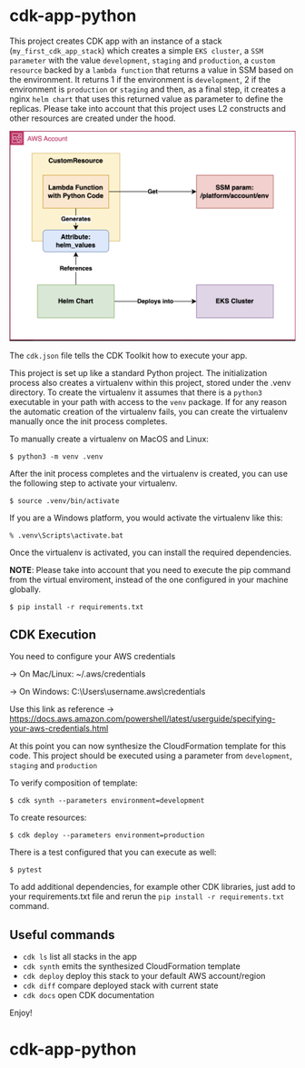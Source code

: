 
# cdk-app-python

This project creates CDK app with an instance of a stack (`my_first_cdk_app_stack`)
which creates a simple `EKS cluster`, a `SSM parameter` with the value `development`, `staging` and `production`, a `custom resource` 
backed by a `lambda function` that returns a value in SSM based on the environment. It returns 1 if the environment is `development`, 
2 if the environment is `production` or `staging` and then, as a final step, it creates a nginx `helm chart` 
that uses this returned value as parameter to define the replicas. Please take into account that this project uses L2 constructs and 
other resources are created under the hood.

![image](image/diagram.png)


The `cdk.json` file tells the CDK Toolkit how to execute your app.

This project is set up like a standard Python project.  The initialization process also creates
a virtualenv within this project, stored under the .venv directory.  To create the virtualenv
it assumes that there is a `python3` executable in your path with access to the `venv` package.
If for any reason the automatic creation of the virtualenv fails, you can create the virtualenv
manually once the init process completes.

To manually create a virtualenv on MacOS and Linux:

```
$ python3 -m venv .venv
```

After the init process completes and the virtualenv is created, you can use the following
step to activate your virtualenv.

```
$ source .venv/bin/activate
```

If you are a Windows platform, you would activate the virtualenv like this:

```
% .venv\Scripts\activate.bat
```

Once the virtualenv is activated, you can install the required dependencies.

**NOTE**: Please take into account that you need to execute the pip command from the virtual 
enviroment, instead of the one configured in your machine globally.
```
$ pip install -r requirements.txt
```


## CDK Execution ##

You need to configure your AWS credentials

-> On Mac/Linux: ~/.aws/credentials

-> On Windows: C:\Users\username\.aws\credentials

Use this link as reference -> https://docs.aws.amazon.com/powershell/latest/userguide/specifying-your-aws-credentials.html

At this point you can now synthesize the CloudFormation template for this code. This project should be executed using a parameter
from `development`, `staging` and `production`


To verify composition of template:
```
$ cdk synth --parameters environment=development
```


To create resources:
```
$ cdk deploy --parameters environment=production
```


There is a test configured that you can execute as well:
```
$ pytest
```

To add additional dependencies, for example other CDK libraries, just add to
your requirements.txt file and rerun the `pip install -r requirements.txt`
command.

## Useful commands

 * `cdk ls`          list all stacks in the app
 * `cdk synth`       emits the synthesized CloudFormation template
 * `cdk deploy`      deploy this stack to your default AWS account/region
 * `cdk diff`        compare deployed stack with current state
 * `cdk docs`        open CDK documentation

Enjoy!
# cdk-app-python
